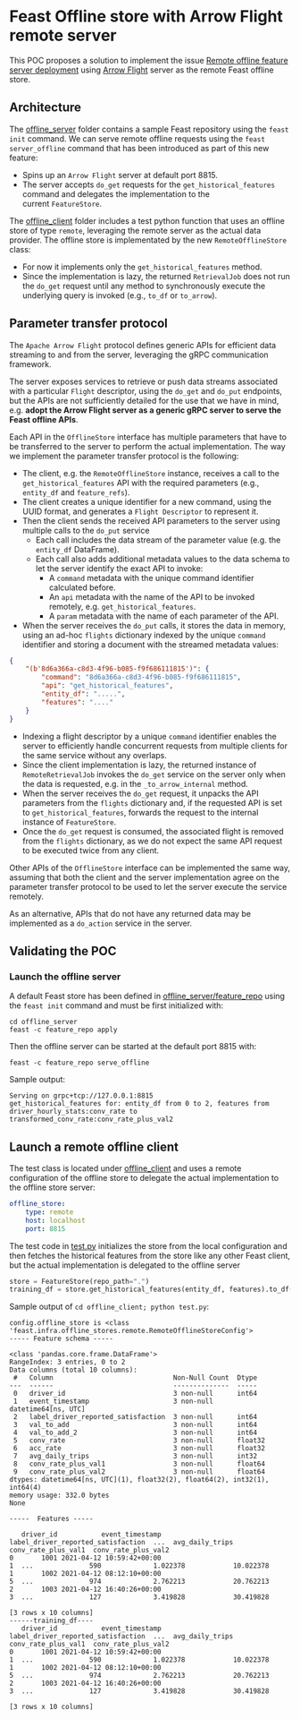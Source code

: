 # Feast Offline store with Arrow Flight remote server

This POC proposes a solution to implement the issue [Remote offline feature server deployment](https://github.com/feast-dev/feast/issues/4032) 
using [Arrow Flight](https://arrow.apache.org/blog/2019/10/13/introducing-arrow-flight/) server as the remote Feast offline store.

## Architecture
The [offline_server](./offline_server) folder contains a sample Feast repository using the `feast init` command.
We can serve remote offline requests using the `feast server_offline` command that has been introduced as part of this new feature:
* Spins up an `Arrow Flight` server at default port 8815.
* The server accepts `do_get` requests for the `get_historical_features` command and delegates the implementation to the  
current `FeatureStore`.

The [offline_client](./offline_client) folder includes a test python function that uses an offline store of type `remote`, leveraging the remote server as the 
actual data provider. The offline store is implementated by the new `RemoteOfflineStore` class:
* For now it implements only the `get_historical_features` method.
* Since the implementation is lazy, the returned `RetrievalJob` does not run the `do_get` request until any method to synchronously execute
the underlying query is invoked (e.g., `to_df` or `to_arrow`).

## Parameter transfer protocol
The `Apache Arrow Flight` protocol defines generic APIs for efficient data streaming to and from the server, leveraging the gRPC communication framework.

The server exposes services to retrieve or push data streams associated with a particular `Flight` descriptor, using the `do_get` and `do_put` endpoints,
but the APIs are not sufficiently detailed for the use that we have in mind, e.g. **adopt the Arrow Flight server as a generic gRPC server
to serve the Feast offline APIs**.

Each API in the `OfflineStore` interface has multiple parameters that have to be transferred to the server to perform the actual implementation.
The way we implement the parameter transfer protocol is the following:
* The client, e.g. the `RemoteOfflineStore` instance, receives a call to the `get_historical_features` API with the required parameters 
(e.g., `entity_df` and `feature_refs`).
* The client creates a unique identifier for a new command, using the UUID format, and generates a `Flight Descriptor` to represent it.
* Then the client sends the received API parameters to the server using multiple calls to the `do_put` service
  * Each call includes the data stream of the parameter value (e.g. the `entity_df` DataFrame).
  * Each call also adds additional metadata values to the data schema to let the server identify the exact API to invoke:
      * A `command` metadata with the unique command identifier calculated before.
      * An `api` metadata with the name of the API to be invoked remotely, e.g. `get_historical_features`.
      * A `param` metadata with the name of each parameter of the API.
* When the server receives the `do_put` calls, it stores the data in memory, using an ad-hoc `flights` dictionary indexed by the unique 
`command` identifier and storing a document with the streamed metadata values:
```json
{
    "(b'8d6a366a-c8d3-4f96-b085-f9f686111815')": {
        "command": "8d6a366a-c8d3-4f96-b085-f9f686111815",
        "api": "get_historical_features",
        "entity_df": ".....",
        "features": "...."
    }
}
```
* Indexing a flight descriptor by a unique `command` identifier enables the server to efficiently handle concurrent requests from multiple clients
for the same service without any overlaps.
* Since the client implementation is lazy, the returned instance of `RemoteRetrievalJob` invokes the `do_get` service on the server only when
the data is requested, e.g. in the `_to_arrow_internal` method.
* When the server receives the `do_get` request, it unpacks the API parameters from the `flights` dictionary and, if the requested API is
set to `get_historical_features`, forwards the request to the internal instance of `FeatureStore`.
* Once the `do_get` request is consumed, the associated flight is removed from the `flights` dictionary, as we do not expect the same 
API request to be executed twice from any client.

Other APIs of the `OfflineStore` interface can be implemented the same way, assuming that both the client and the server implementation 
agree on the parameter transfer protocol to be used to let the server execute the service remotely.

As an alternative, APIs that do not have any returned data may be implemented as a `do_action` service in the server.

## Validating the POC
### Launch the offline server
A default Feast store has been defined in [offline_server/feature_repo](./offline_server/feature_repo/) using the `feast init` command
and must be first initialized with:
```console
cd offline_server
feast -c feature_repo apply
```

Then the offline server can be started at the default port 8815 with:
```console
feast -c feature_repo serve_offline
```

Sample output:
```console
Serving on grpc+tcp://127.0.0.1:8815
get_historical_features for: entity_df from 0 to 2, features from driver_hourly_stats:conv_rate to transformed_conv_rate:conv_rate_plus_val2
```

## Launch a remote offline client
The test class is located under [offline_client](./offline_client/) and uses a remote configuration of the offline store to delegate the actual 
implementation to the offline store server:
```yaml
offline_store:
    type: remote
    host: localhost
    port: 8815
```

The test code in [test.py](./offline_client/test.py) initializes the store from the local configuration and then fetches the historical features
from the  store like any other Feast client, but the actual implementation is delegated to the offline server
```py
store = FeatureStore(repo_path=".")
training_df = store.get_historical_features(entity_df, features).to_df()
```

Sample output of `cd offline_client; python test.py`:
```console
config.offline_store is <class 'feast.infra.offline_stores.remote.RemoteOfflineStoreConfig'>
----- Feature schema -----

<class 'pandas.core.frame.DataFrame'>
RangeIndex: 3 entries, 0 to 2
Data columns (total 10 columns):
 #   Column                              Non-Null Count  Dtype              
---  ------                              --------------  -----              
 0   driver_id                           3 non-null      int64              
 1   event_timestamp                     3 non-null      datetime64[ns, UTC]
 2   label_driver_reported_satisfaction  3 non-null      int64              
 3   val_to_add                          3 non-null      int64              
 4   val_to_add_2                        3 non-null      int64              
 5   conv_rate                           3 non-null      float32            
 6   acc_rate                            3 non-null      float32            
 7   avg_daily_trips                     3 non-null      int32              
 8   conv_rate_plus_val1                 3 non-null      float64            
 9   conv_rate_plus_val2                 3 non-null      float64            
dtypes: datetime64[ns, UTC](1), float32(2), float64(2), int32(1), int64(4)
memory usage: 332.0 bytes
None

-----  Features -----

   driver_id           event_timestamp  label_driver_reported_satisfaction  ...  avg_daily_trips  conv_rate_plus_val1  conv_rate_plus_val2
0       1001 2021-04-12 10:59:42+00:00                                   1  ...              590             1.022378            10.022378
1       1002 2021-04-12 08:12:10+00:00                                   5  ...              974             2.762213            20.762213
2       1003 2021-04-12 16:40:26+00:00                                   3  ...              127             3.419828            30.419828

[3 rows x 10 columns]
------training_df----
   driver_id           event_timestamp  label_driver_reported_satisfaction  ...  avg_daily_trips  conv_rate_plus_val1  conv_rate_plus_val2
0       1001 2021-04-12 10:59:42+00:00                                   1  ...              590             1.022378            10.022378
1       1002 2021-04-12 08:12:10+00:00                                   5  ...              974             2.762213            20.762213
2       1003 2021-04-12 16:40:26+00:00                                   3  ...              127             3.419828            30.419828

[3 rows x 10 columns]
```

